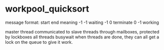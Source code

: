 # workpool_quicksort

message format:   start			end			meaning
									-1				-1			waiting
									-1				0				terminate
									0					-1			working

master thread communicated to slave threads through mailboxes, protected by lockboxes
all threads busywait
when threads are done, they can all get a lock on the queue to give it work. 

